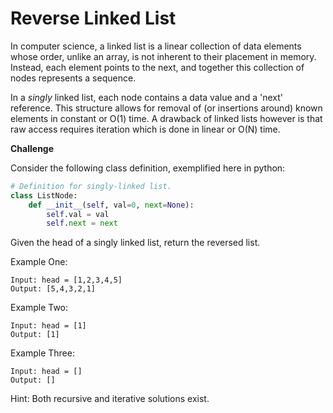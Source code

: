 # Reverse Linked List

In computer science, a linked list is a linear collection of data elements whose order, unlike an array, is not inherent to their placement in memory. Instead, each element points to the next, and together this collection of nodes represents a sequence.

In a *singly* linked list, each node contains a data value and a 'next' reference. This structure allows for removal of (or insertions around) known elements in constant or O(1) time. A drawback of linked lists however is that raw access requires iteration which is done in linear or O(N) time.

**Challenge**

Consider the following class definition, exemplified here in python:
```python
# Definition for singly-linked list.
class ListNode:
    def __init__(self, val=0, next=None):
        self.val = val
        self.next = next
```
Given the head of a singly linked list, return the reversed list.

Example One:
```
Input: head = [1,2,3,4,5]
Output: [5,4,3,2,1]
```
Example Two:
```
Input: head = [1]
Output: [1]
```
Example Three:
```
Input: head = []
Output: []
```

Hint: Both recursive and iterative solutions exist.
